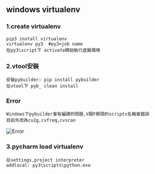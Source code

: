 ## windows virtualenv

### 1.create virtualenv

	pip3 install virtualenv 
	virtualenv py3	#py3=job name
	在py3\script下 activate開始執行虛擬環境

### 2.vtool安裝
	
	安裝pybuilder: pip install pybuilder
	在vtool下 pyb_ clean install
###	Error
	
	Windows下pybuilder會有編譯的問題,V跟F開頭的scripts名稱會錯誤
	目前先改為cv2g,cvfreq,cvscan

![Error](https://github.com/BarryFu/picture/blob/master/14599745_1233657679988641_1987580550_o.png)

### 3.pycharm load virtualenv
	
	在settings,project interpreter 
	addlocal: py3\scripts\python.exe 



	